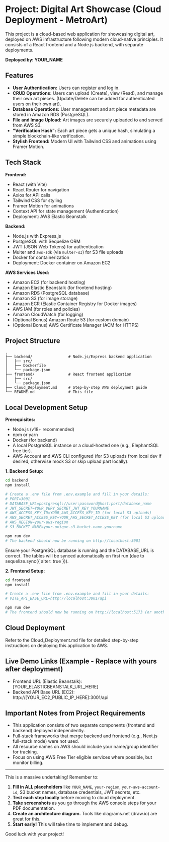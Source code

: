 # Project: Digital Art Showcase (Cloud Deployment - MetroArt)

This project is a cloud-based web application for showcasing digital art, deployed on AWS infrastructure following modern cloud-native principles. It consists of a React frontend and a Node.js backend, with separate deployments.

**Deployed by: YOUR_NAME**

## Features

* **User Authentication:** Users can register and log in.
* **CRUD Operations:** Users can upload (Create), view (Read), and manage their own art pieces. (Update/Delete can be added for authenticated users on their own art).
* **Database Operations:** User management and art piece metadata are stored in Amazon RDS (PostgreSQL).
* **File and Image Upload:** Art images are securely uploaded to and served from AWS S3.
* **"Verification Hash":** Each art piece gets a unique hash, simulating a simple blockchain-like verification.
* **Stylish Frontend:** Modern UI with Tailwind CSS and animations using Framer Motion.

## Tech Stack

**Frontend:**
* React (with Vite)
* React Router for navigation
* Axios for API calls
* Tailwind CSS for styling
* Framer Motion for animations
* Context API for state management (Authentication)
* Deployment: AWS Elastic Beanstalk

**Backend:**
* Node.js with Express.js
* PostgreSQL with Sequelize ORM
* JWT (JSON Web Tokens) for authentication
* Multer and `aws-sdk` (via `multer-s3`) for S3 file uploads
* Docker for containerization
* Deployment: Docker container on Amazon EC2

**AWS Services Used:**
* Amazon EC2 (for backend hosting)
* Amazon Elastic Beanstalk (for frontend hosting)
* Amazon RDS (PostgreSQL database)
* Amazon S3 (for image storage)
* Amazon ECR (Elastic Container Registry for Docker images)
* AWS IAM (for roles and policies)
* Amazon CloudWatch (for logging)
* (Optional Bonus) Amazon Route 53 (for custom domain)
* (Optional Bonus) AWS Certificate Manager (ACM for HTTPS)

## Project Structure
```
.
├── backend/                # Node.js/Express backend application
│   ├── src/
│   ├── Dockerfile
│   └── package.json
├── frontend/               # React frontend application
│   ├── src/
│   └── package.json
├── Cloud_Deployment.md     # Step-by-step AWS deployment guide
└── README.md               # This file
```

## Local Development Setup

**Prerequisites:**
* Node.js (v18+ recommended)
* npm or yarn
* Docker (for backend)
* A local PostgreSQL instance or a cloud-hosted one (e.g., ElephantSQL free tier).
* AWS Account and AWS CLI configured (for S3 uploads from local dev if desired, otherwise mock S3 or skip upload part locally).

**1. Backend Setup:**
```bash
cd backend
npm install

# Create a .env file from .env.example and fill in your details:
# PORT=3001
# DATABASE_URL=postgresql://user:password@host:port/database_name
# JWT_SECRET=YOUR_VERY_SECRET_JWT_KEY_YOURNAME
# AWS_ACCESS_KEY_ID=YOUR_AWS_ACCESS_KEY_ID (for local S3 uploads)
# AWS_SECRET_ACCESS_KEY=YOUR_AWS_SECRET_ACCESS_KEY (for local S3 uploads)
# AWS_REGION=your-aws-region
# S3_BUCKET_NAME=your-unique-s3-bucket-name-yourname

npm run dev
# The backend should now be running on http://localhost:3001
```

Ensure your PostgreSQL database is running and the DATABASE_URL is correct. The tables will be synced automatically on first run (due to sequelize.sync({ alter: true })).

**2. Frontend Setup:**
```bash
cd frontend
npm install

# Create a .env file from .env.example and fill in your details:
# VITE_API_BASE_URL=http://localhost:3001/api

npm run dev
# The frontend should now be running on http://localhost:5173 (or another port shown by Vite)
```

## Cloud Deployment

Refer to the Cloud_Deployment.md file for detailed step-by-step instructions on deploying this application to AWS.

## Live Demo Links (Example - Replace with yours after deployment)

* Frontend URL (Elastic Beanstalk): [YOUR_ELASTICBEANSTALK_URL_HERE]
* Backend API Base URL (EC2): http://[YOUR_EC2_PUBLIC_IP_HERE]:3001/api

## Important Notes from Project Requirements

* This application consists of two separate components (frontend and backend) deployed independently.
* Full-stack frameworks that merge backend and frontend (e.g., Next.js full-stack mode) were not used.
* All resource names on AWS should include your name/group identifier for tracking.
* Focus on using AWS Free Tier eligible services where possible, but monitor billing.

---

This is a massive undertaking! Remember to:
1. **Fill in ALL placeholders** like `YOUR_NAME`, `your-region`, `your-aws-account-id`, S3 bucket names, database credentials, JWT secrets, etc.
2. **Test each step locally** before moving to cloud deployment.
3. **Take screenshots** as you go through the AWS console steps for your PDF documentation.
4. **Create an architecture diagram.** Tools like diagrams.net (draw.io) are great for this.
5. **Start early!** This will take time to implement and debug.

Good luck with your project! 
